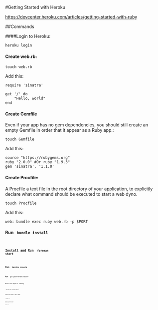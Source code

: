 #Getting Started with Heroku

https://devcenter.heroku.com/articles/getting-started-with-ruby

##Commands

####Login to Heroku:

	heroku login

#### Create web.rb:

	touch web.rb

Add this:

	require 'sinatra'

	get '/' do
		"Hello, world"
	end

#### Create Gemfile

Even if your app has no gem dependencies, you should still create an empty Gemfile in order that it appear as a Ruby app.:

	touch Gemfile

Add this:

	source "https://rubygems.org"
	ruby "2.0.0" #Or ruby "1.9.3"
	gem 'sinatra', '1.1.0'


#### Create Procfile:

A Procfile a text file in the root directory of your application, to explicitly declare what command should be executed to start a web dyno. 

	touch Procfile

Add this: 

	web: bundle exec ruby web.rb -p $PORT


#### Run <code> bundle install <code>
#### Install and Run <code> foreman start <code>
####  Run <code> heroku create <code> 
#### Run <code> git push heroku master <code>

#### Ensure one dyno is running
<code> heroku ps:scale web=1 <code>

#### Check the state of app's dyno
<code> heroku ps <code>

### Open app in browser 
<code>heroku open</code>

